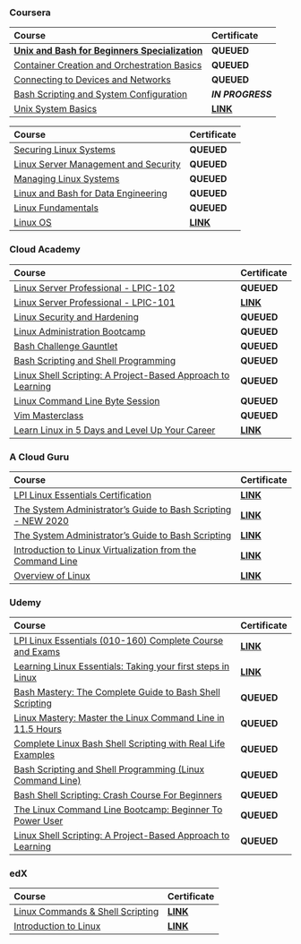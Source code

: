 ### Coursera

<div align="justify">

| Course | Certificate |
| :----- | :----- |
| [**Unix and Bash for Beginners Specialization**](https://www.coursera.org/specializations/unix-and-bash-for-beginners) | **QUEUED** |
| [Container Creation and Orchestration Basics](https://www.coursera.org/learn/codio-container-creation-and-orchestration-basics?specialization=unix-and-bash-for-beginners) | **QUEUED** |
| [Connecting to Devices and Networks](https://www.coursera.org/learn/codio-connecting-to-devices-and-networks?specialization=unix-and-bash-for-beginners) | **QUEUED** |
| [Bash Scripting and System Configuration](https://www.coursera.org/learn/codio-bash-scripting-and-system-configuration?specialization=unix-and-bash-for-beginners) | **_IN PROGRESS_** |
| [Unix System Basics](https://www.coursera.org/learn/codio-unix-system-basics?specialization=unix-and-bash-for-beginners) | [**LINK**](https://storage.googleapis.com/current-certs/01-01-coursera/unix-and-bash-for-beginners-specialization/unix-system-basics.pdf) |

</div>

<div align="justify">

| Course | Certificate |
| :----- | :----- |
| [Securing Linux Systems](https://www.coursera.org/learn/securing-linux-systems) | **QUEUED** |
| [Linux Server Management and Security](https://www.coursera.org/learn/linux-server-management-security) | **QUEUED** |
| [Managing Linux Systems](https://www.coursera.org/learn/managing-linux-systems) | **QUEUED** |
| [Linux and Bash for Data Engineering](https://www.coursera.org/learn/linux-and-bash-for-data-engineering-duke) | **QUEUED** |
| [Linux Fundamentals](https://www.coursera.org/learn/linux-fundamentals) | **QUEUED** |
| [Linux OS](https://www.coursera.org/learn/illinois-tech-linux-os) | [**LINK**](https://storage.googleapis.com/current-certs/01-01-coursera/linux-os.pdf) |

</div>

### Cloud Academy

<div align="justify">

| Course | Certificate |
| :----- | :----- |
| [Linux Server Professional - LPIC-102](https://cloudacademy.com/learning-paths/linux-server-professional-lpic-2-2586/) | **QUEUED** |
| [Linux Server Professional - LPIC-101](https://cloudacademy.com/learning-paths/linux-certification-lpic-1-8/) | [**LINK**](https://storage.googleapis.com/current-certs/02-01-cloud-academy/linux-server-professional-lpic-101.pdf) |
| [Linux Security and Hardening](https://cloudacademy.com/learning-paths/linux-security-and-hardening-3023/) | **QUEUED** |
| [Linux Administration Bootcamp](https://cloudacademy.com/learning-paths/linux-administration-bootcamp-3015/) | **QUEUED** |
| [Bash Challenge Gauntlet](https://cloudacademy.com/learning-paths/bash-challenge-gauntlet-7280/) | **QUEUED** |
| [Bash Scripting and Shell Programming](https://cloudacademy.com/learning-paths/bash-scripting-and-shell-programming-3021/) | **QUEUED** |
| [Linux Shell Scripting: A Project-Based Approach to Learning](https://cloudacademy.com/learning-paths/linux-shell-scripting-3094/) | **QUEUED** |
| [Linux Command Line Byte Session](https://cloudacademy.com/learning-paths/linux-command-line-byte-session-273/) | **QUEUED** |
| [Vim Masterclass](https://cloudacademy.com/learning-paths/vim-masterclass-3024/) | **QUEUED** |
| [Learn Linux in 5 Days and Level Up Your Career](https://cloudacademy.com/learning-paths/learn-linux-in-5-days-3022/) | [**LINK**](https://storage.googleapis.com/current-certs/02-01-cloud-academy/learn-linux-in-5-days-and-level-up-your-career.pdf) |

</div>

### A Cloud Guru

<div align="justify">

| Course | Certificate |
| :----- | :----- |
| [LPI Linux Essentials Certification](https://www.pluralsight.com/cloud-guru/courses/lpi-linux-essentials-certification) | [**LINK**](https://storage.googleapis.com/current-certs/04-01-a-cloud-guru/lpi-linux-essentials-certification.pdf) |
| [The System Administrator’s Guide to Bash Scripting - NEW 2020](https://www.pluralsight.com/cloud-guru/courses/the-system-administrators-guide-to-bash-scripting-new-2020) | [**LINK**](https://storage.googleapis.com/current-certs/04-01-a-cloud-guru/the-system-administrators-guide-to-bash-scripting-new-2020.pdf) |
| [The System Administrator’s Guide to Bash Scripting](https://www.pluralsight.com/cloud-guru/courses/the-system-administrators-guide-to-bash-scripting-new-2020) | [**LINK**](https://storage.googleapis.com/current-certs/04-01-a-cloud-guru/the-system-administrators-guide-to-bash-scripting.pdf) |
| [Introduction to Linux Virtualization from the Command Line](https://www.pluralsight.com/cloud-guru/courses/introduction-to-linux-virtualization-from-the-command-line) | [**LINK**](https://storage.googleapis.com/current-certs/04-01-a-cloud-guru/introduction-to-linux-virtualization-from-the-command-line.pdf) |
| [Overview of Linux](https://www.pluralsight.com/cloud-guru/courses/overview-of-linux) | [**LINK**](https://storage.googleapis.com/current-certs/04-01-a-cloud-guru/overview-of-linux.pdf) |

</div>

### Udemy

<div align="justify">

| Course | Certificate |
| :----- | :----- |
| [LPI Linux Essentials (010-160) Complete Course and Exams](https://www.udemy.com/course/linux-essentials-010/) | [**LINK**](https://storage.googleapis.com/current-certs/05-01-udemy/lpi-linux-essentials-010-160-complete-course-and-exams.pdf) |
| [Learning Linux Essentials: Taking your first steps in Linux](https://www.udemy.com/course/learning-linux-essentials-taking-your-first-steps-in-linux/) | [**LINK**](https://storage.googleapis.com/current-certs/05-01-udemy/learning-linux-essentials-taking-your-first-steps-in-linux.pdf) |
| [Bash Mastery: The Complete Guide to Bash Shell Scripting](https://www.udemy.com/course/bash-mastery/) | **QUEUED** |
| [Linux Mastery: Master the Linux Command Line in 11.5 Hours](https://www.udemy.com/course/linux-mastery/) | **QUEUED** |
| [Complete Linux Bash Shell Scripting with Real Life Examples](https://www.udemy.com/course/linux-bash-shell-scripting-through-real-life-examples/) | **QUEUED** |
| [Bash Scripting and Shell Programming (Linux Command Line)](https://www.udemy.com/course/bash-scripting/) | **QUEUED** |
| [Bash Shell Scripting: Crash Course For Beginners](https://www.udemy.com/course/bash-shell-scripting-crash-course-for-beginners/) | **QUEUED** |
| [The Linux Command Line Bootcamp: Beginner To Power User](https://www.udemy.com/course/the-linux-command-line-bootcamp/) | **QUEUED** |
| [Linux Shell Scripting: A Project-Based Approach to Learning](https://www.udemy.com/course/linux-shell-scripting-projects/) | **QUEUED** |

</div>

### edX

<div align="justify">

| Course | Certificate |
| :----- | :----- |
| [Linux Commands & Shell Scripting](https://www.edx.org/learn/linux/ibm-linux-commands-shell-scripting) | [**LINK**](https://storage.googleapis.com/current-certs/06-01-edx/lx0117en-linux-commands-and-shell-scripting.pdf) |
| [Introduction to Linux](https://www.edx.org/learn/linux/the-linux-foundation-introduction-to-linux) | [**LINK**](https://storage.googleapis.com/current-certs/06-01-edx/lfs101x-introduction-to-linux.pdf) |

</div>